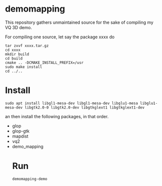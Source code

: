 # demomapping

This repository gathers unmaintained source for the sake of compiling my VQ 3D demo.

For compiling one source, let say the package xxxx do

```
tar zxvf xxxx.tar.gz
cd xxxx
mkdir build
cd build
cmake .. -DCMAKE_INSTALL_PREFIX=/usr
sudo make install
cd ../..
```

# Install

```
sudo apt install libgl1-mesa-dev libgl1-mesa-dev libglu1-mesa libglu1-mesa-dev libgtk2.0-0 libgtk2.0-dev libgtkglext1 libgtkglext1-dev

```

an then install the following packages, in that order.
<ul>
<li>glop</li>
<li>glop-gtk</li>
<li>mapdist</li>
<li>vq2</li>
<li>demo_mapping</li>
</lu>

# Run

```
demomapping-demo 
```